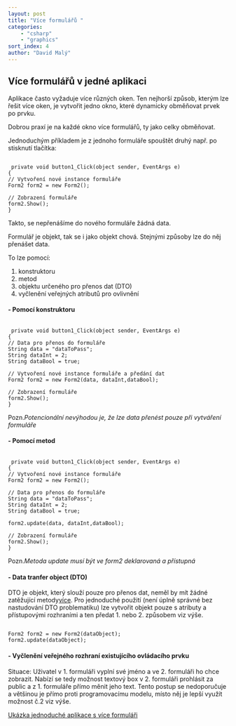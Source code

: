 ```yaml
---
layout: post
title: "Více formulářů "
categories:
    - "csharp"
    - "graphics"
sort_index: 4
author: "David Malý"
--- 
```



## Více formulářů v jedné aplikaci


Aplikace často vyžaduje více různých oken. Ten nejhorší způsob, kterým lze řešit více oken, je vytvořit jedno okno, které dynamicky obměňovat prvek po prvku.



Dobrou praxí je na každé okno více formulářů, ty jako celky obměňovat.



Jednoduchým příkladem je z jednoho formuláře spouštět druhý např. po stisknutí tlačítka:


```

 private void button1_Click(object sender, EventArgs e)
{// Vytvoření nové instance formulářeForm2 form2 = new Form2();// Zobrazení formulářeform2.Show();
}
```


Takto, se nepřenášíme do nového formuláře žádná data.




Formulář je objekt, tak se i jako objekt chová. Stejnými způsoby lze do něj přenášet data.



To lze pomocí:


1. konstruktoru
2. metod
3. objektu určeného pro přenos dat (DTO)
4. vyčlenění veřejných atributů pro ovlivnění



#### - Pomocí konstruktoru


```
 private void button1_Click(object sender, EventArgs e)
{// Data pro přenos do formulářeString data = "dataToPass";String dataInt = 2;String dataBool = true;// Vytvoření nové instance formuláře a předání datForm2 form2 = new Form2(data, dataInt,dataBool);// Zobrazení formulářeform2.Show();
}
```
Pozn.*Potencionální nevýhodou je, že lze data přenést pouze při vytváření formuláře*


#### - Pomocí metod


```
 private void button1_Click(object sender, EventArgs e)
{// Vytvoření nové instance formulářeForm2 form2 = new Form2();// Data pro přenos do formulářeString data = "dataToPass";String dataInt = 2;String dataBool = true;form2.update(data, dataInt,dataBool);// Zobrazení formulářeform2.Show();
}
```
Pozn.*Metoda update musí být ve form2 deklarovaná a přístupná*


#### - Data tranfer object (DTO)

DTO je objekt, který slouží pouze pro přenos dat, neměl by mít žádné zatěžující metody[více](http://martinfowler.com/eaaCatalog/dataTransferObject.html).
Pro jednoduché použití (není úplně správné bez nastudování DTO problematiku) lze vytvořit objekt pouze s atributy a přístupovými rozhraními a ten předat 1. nebo 2. způsobem viz výše.
```

Form2 form2 = new Form2(dataObject);
form2.update(dataObject);
```


#### - Vyčlenění veřejného rozhraní existujícího ovládacího prvku

Situace: Uživatel v 1. formuláři vyplní své jméno a ve 2. formuláři ho chce zobrazit.
Nabízí se tedy možnost textový box v 2. formuláři prohlásit za public a z 1. formuláře přímo měnit jeho text.
Tento postup se nedoporučuje a většinou je přímo proti programovacímu modelu, místo něj je lepší využít možnost č.2 viz výše.



[Ukázka jednoduché aplikace s více formuláři](attachment/WinFormsToolsMore.zip)

